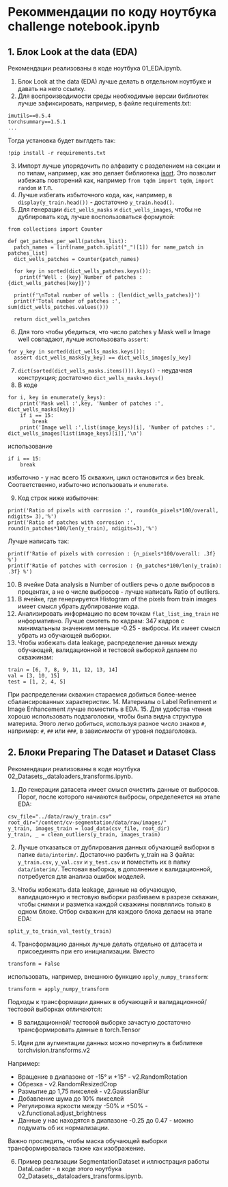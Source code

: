 # Рекоммендации по коду ноутбука challenge notebook.ipynb

## 1. Блок Look at the data (EDA)

Рекомендации реализованы в коде ноутбука 01_EDA.ipynb.

1. Блок Look at the data (EDA) лучше делать в отдельном ноутбуке и давать на него ссылку. 
2. Для воспроизводимости среды необходимые версии библиотек лучше зафиксировать, например, в файле requirements.txt:

```
imutils==0.5.4
torchsummary==1.5.1
...
```

Тогда установка будет выглдеть так:

```
!pip install -r requirements.txt
```

3. Импорт лучше упорядочить по алфавиту с разделением на секции и по типам, например, как это делает библиотека [isort](https://pycqa.github.io/isort/).
Это позволит избежать повторений как, например ```from tqdm import tqdm```, ```import random``` и т.п.
4. Лучше избегать избыточного кода, как, например, в ```display(y_train.head())``` - достаточно ```y_train.head()```.
5. Для генерации ```dict_wells_masks``` и ```dict_wells_images```, чтобы не дублировать код, лучше воспользоваться формулой:

```
from collections import Counter

def get_patches_per_well(patches_list):
  patch_names = [int(name_patch.split("_")[1]) for name_patch in patches_list]
  dict_wells_patches = Counter(patch_names)

  for key in sorted(dict_wells_patches.keys()):
    print(f'Well : {key} Number of patches : {dict_wells_patches[key]}')

  print(f'\nTotal number of wells : {len(dict_wells_patches)}')
  print(f'Total number of patches :', sum(dict_wells_patches.values()))

  return dict_wells_patches
```
6. Для того чтобы убедиться, что число patches у Mask well и Image well совпадают, лучше использовать ```assert```:

```
for y_key in sorted(dict_wells_masks.keys()):
  assert dict_wells_masks[y_key] == dict_wells_images[y_key]

```
7. ```dict(sorted(dict_wells_masks.items())).keys()``` - неудачная конструкция;
достаточно ```dict_wells_masks.keys()```
8. В коде

```
for i, key in enumerate(y_keys):
    print('Mask well :',key, 'Number of patches :', dict_wells_masks[key])
    if i == 15:
        break
    print('Image well :',list(image_keys)[i], 'Number of patches :', dict_wells_images[list(image_keys)[i]],'\n')
```

использование
```
if i == 15:
    break
```
избыточно - у нас всего 15 скважин, цикл остановится и без break.
Соответственно, избыточно использовать и ```enumerate```.

9. Код строк ниже избыточен:
```
print('Ratio of pixels with corrosion :', round(n_pixels*100/overall, ndigits= 3),'%')
print('Ratio of patches with corrosion :', round(n_patches*100/len(y_train), ndigits=3),'%')
```
Лучше написать так:
```
print(f'Ratio of pixels with corrosion : {n_pixels*100/overall: .3f} %')
print(f'Ratio of patches with corrosion : {n_patches*100/len(y_train): .3f} %')
```
10. В ячейке Data analysis в Number of outliers речь о доле выбросов в процентах, а не о числе выбросов - лучше написать Ratio of outliers.
11. В ячейке, где генерируется Histogram of the pixels from train images имеет смысл убрать дублирование кода.
12. Анализировать информацию по всем точкам ```flat_list_img_train``` не информативно. Лучше смотеть по кадрам: 347 кадров с минимальным значением меньше -0.25 - выбросы. Их имеет смысл убрать из обучающей выборки.
13. Чтобы избежать data leakage, распределение данных между обучающей, валидационной и тестовой выборкой делаем по скважинам:
```
train = [6, 7, 8, 9, 11, 12, 13, 14]
val = [3, 10, 15]
test = [1, 2, 4, 5]
```
При распределении скважин стараемся добиться более-менее сбалансированных характеристик.
14. Материалы о Label Refinement и Image Enhancement лучше поместить в EDA.
15. Для удобства чтения хорошо использовать подзаголовки, чтобы была видна структура материла. Этого легко добиться, используя разное число знаков ```#```, например: ```#```, ```##``` или ```###```, в зависимости от уровня подзаголовка.
 

## 2. Блоки Preparing The Dataset и Dataset Class

Рекомендации реализованы в коде ноутбука 02_Datasets,_dataloaders_transforms.ipynb.

1. До генерации датасета имеет смысл очистить данные от выбросов. Порог, после которого начиаются выбросы, определеяется на этапе EDA:
```
csv_file="../data/raw/y_train.csv"
root_dir="/content/cv-segmentation/data/raw/images/"
y_train, images_train = load_data(csv_file, root_dir)
y_train, _ = clean_outliers(y_train, images_train)
```
2. Лучше отказаться от дублирования данных обучающей выборки в папке ```data/interim/```. Достаточно разбить y_train на 3 файла: ```y_train.csv```, ```y_val.csv``` и ```y_test.csv```  и поместить их в папку ```data/interim/```.
Тестовая выборка, в дополнение к валидационной, потребуется для анализа ошибок моделей.

3. Чтобы избежать data leakage, данные на обучающую, валидационную и тестовую выборки разбиваем в разрезе скважин, чтобы снимки и разметка каждой скважины появлялись только в одном блоке. Отбор скважин для каждого блока делаем на этапе EDA:
```
split_y_to_train_val_test(y_train)
```
4. Трансформацию данных лучше делать отдельно от датасета и присоединять при его инициализации. Вместо 
```
transform = False
``` 
использовать, например, внешнюю функцию ```apply_numpy_transform```:
```
transform = apply_numpy_transform
```
Подходы к трансформации данных в обучающей и валидационной/ тестовой выборках отличаются:
  * В валидационной/ тестовой выборке зачастую достаточно трансформировать данные в torch.Tensor

5. Идеи для аугментации данных можно почерпнуть в библитеке torchvision.transforms.v2

  Например:
  - Вращение в диапазоне от -15° и +15° - v2.RandomRotation
  - Обрезка - v2.RandomResizedCrop
  - Размытие до 1,75 пикселей - v2.GaussianBlur
  - Добавление шума до 10% пикселей
  - Регулировка яркости между -50% и +50% - v2.functional.adjust_brightness
  - Данные у нас находятся в диапазоне -0.25 до 0.47 - можно подумать об их нормализации.

  Важно проследить, чтобы маска обучающей выборки трансформировалась также как изображение.

6. Пример реализации SegmentationDataset и иллюстрация работы DataLoader - в коде этого ноутбука 02_Datasets,_dataloaders_transforms.ipynb.
